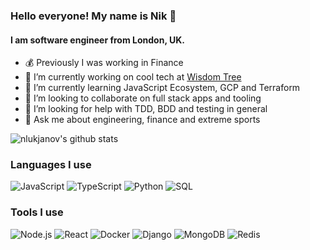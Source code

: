 ### Hello everyone! My name is Nik 👋
#### I am software engineer from London, UK.

- 💰 Previously I was working in Finance
- 🔭 I’m currently working on cool tech at [Wisdom Tree](https://www.wisdomtree.eu/)
- 🌱 I’m currently learning JavaScript Ecosystem, GCP and Terraform
- 👯 I’m looking to collaborate on full stack apps and tooling
- 🤔 I’m looking for help with TDD, BDD and testing in general
- 💬 Ask me about engineering, finance and extreme sports

![nlukjanov's github stats](https://github-readme-stats.vercel.app/api?username=nlukjanov&count_private=true&show_icons=true&title_color=3340fc&text_color=3340fc)

### Languages I use

![JavaScript](https://img.shields.io/badge/-JavaScript-000?&logo=JavaScript)
![TypeScript](https://img.shields.io/badge/-TypeScript-000?&logo=TypeScript)
![Python](https://img.shields.io/badge/-Python-000?&logo=Python)
![SQL](https://img.shields.io/badge/-SQL-000?&logo=MySQL)

### Tools I use

![Node.js](https://img.shields.io/badge/-Node.js-000?&logo=node.js)
![React](https://img.shields.io/badge/-React-000?&logo=React)
![Docker](https://img.shields.io/badge/-Docker-000?&logo=Docker)
![Django](https://img.shields.io/badge/-django-000?&logo=django)
![MongoDB](https://img.shields.io/badge/-Mongodb-000?&logo=mongodb)
![Redis](https://img.shields.io/badge/-Redis-000?&logo=Redis)

<!--
**nlukjanov/nlukjanov** is a ✨ _special_ ✨ repository because its `README.md` (this file) appears on your GitHub profile.
Here are some ideas to get you started:

-->
